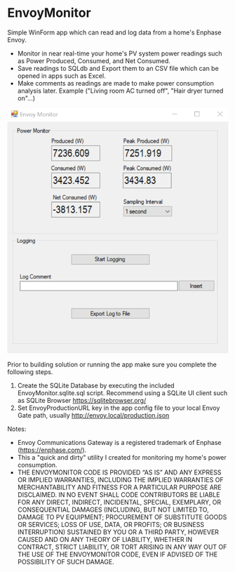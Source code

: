 # EnvoyMonitor
Simple WinForm app which can read and log data from a home's Enphase Envoy.

- Monitor in near real-time your home's PV system power readings such as Power Produced, Consumed, and Net Consumed.
- Save readings to SQLdb and Export them to an CSV file which can be opened in apps such as Excel.
- Make comments as readings are made to make power consumption analysis later. Example ("Living room AC turned off", "Hair dryer turned on"...)

![Alt text](/EnvoyMonitor_screenshot1.png?raw=true "EnvoyMonitor Screenshot")

Prior to building solution or running the app make sure you complete the following steps.
1. Create the SQLite Database by executing the included EnvoyMonitor.sqlite.sql script. Recommend using a SQLite UI client such as SQLite Browser https://sqlitebrowser.org/
2. Set EnvoyProductionURL key in the app config file to your local Envoy Gate path, usually http://envoy.local/production.json

Notes:
- Envoy Communications Gateway is a registered trademark of Enphase (https://enphase.com/).
- This a "quick and dirty" utility I created for monitoring my home's power consumption.
- THE ENVOYMONITOR CODE IS PROVIDED “AS IS” AND ANY EXPRESS OR IMPLIED WARRANTIES, INCLUDING THE IMPLIED WARRANTIES OF MERCHANTABILITY AND FITNESS FOR A PARTICULAR PURPOSE ARE DISCLAIMED. IN NO EVENT SHALL CODE CONTRIBUTORS BE LIABLE FOR ANY DIRECT, INDIRECT, INCIDENTAL, SPECIAL, EXEMPLARY, OR CONSEQUENTIAL DAMAGES (INCLUDING, BUT NOT LIMITED TO, DAMAGE TO PV EQUIPMENT; PROCUREMENT OF SUBSTITUTE GOODS OR SERVICES; LOSS OF USE, DATA, OR PROFITS; OR BUSINESS INTERRUPTION) SUSTAINED BY YOU OR A THIRD PARTY, HOWEVER CAUSED AND ON ANY THEORY OF LIABILITY, WHETHER IN CONTRACT, STRICT LIABILITY, OR TORT ARISING IN ANY WAY OUT OF THE USE OF THE ENVOYMONITOR CODE, EVEN IF ADVISED OF THE POSSIBILITY OF SUCH DAMAGE.
